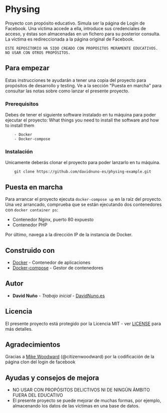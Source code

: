 # Physing

Proyecto con propósito educativo. Simula ser la página de Login de Facebook. Una víctima accede a ella, introduce sus credenciales de acceso, y éstas son almacenadas en un fichero para su posterior consulta. La víctima es redireccionada a la página original de Facebook. 

```
ESTE REPOSITORIO HA SIDO CREADO CON PROPÓSITOS MERAMENTE EDUCATIVOS. NO USAR CON OTROS PROPÓSITOS.
```

## Para empezar

Estas instrucciones te ayudarán a tener una copia del proyecto para propósitos de desarrollo y testing. Ve a la sección "Puesta en marcha" para consultar las notas sobre como lanzar el presente proyecto.

### Prerequisitos

Debes de tener el siguiente software instalado en tu máquina para poder ejecutar el proyecto:
What things you need to install the software and how to install them

```
    - Docker 
    - Docker-compose
```

### Instalación

Unicamente deberás clonar el proyecto para poder lanzarlo en tu máquina.

```
    git clone https://github.com/davidnuno-es/physing-example.git
```

## Puesta en marcha

Para arrancar el proyecto ejecuta `docker-compose up` en la raíz del proyecto.
Una vez arrancado, comprueba que se están ejecutando dos contenedores con `docker container ps`:
- Contenedor Nginx, puerto 80 expuesto
- Contenedor PHP

Por último, navega a la dirección IP de la instancia de Docker. 

## Construido con

* [Docker](http://www.docker.com/) - Contenedor de aplicaciones
* [Docker-compose](https://maven.apache.org/) - Gestor de contenedores

## Autor

* **David Nuño** - *Trabajo inicial* - [DavidNuno.es](https://github.com/davidnuno-es)

## Licencia

El presente proyecto está protegido por la Licencia MIT - ver [LICENSE](LICENSE) para más detalles.

## Agradecimientos

Gracias a [Mike Woodward](https://codepen.io/citizenwoodward/pen/emBRXW) (@citizenwoodward) por la codificación de la página clon del login de facebook

## Ayudas y consejos de mejora

* NO USAR CON PROPÓSITOS DELICTIVOS NI DE NINGÚN ÁMBITO FUERA DEL EDUCATIVO
* El presente proyecto se puede mejorar de muchas formas, por ejemplo, almacenando los datos de las víctimas en una base de datos.

